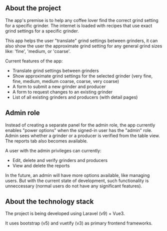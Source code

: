 ## About the project

The app's premise is to help any coffee lover find the correct grind setting for a specific grinder. The internet is loaded with recipes that use exact grind settings for a specific grinder.

This app helps the user "translate" grind settings between grinders, it can also show the user the approximate grind setting for any general grind sizes like: 'fine', 'medium, or 'coarse'.

Current features of the app:

- Translate grind settings between grinders
- Show approximate grind settings for the selected grinder (very fine, fine, medium, medium coarse, coarse, very coarse)
- A form to submit a new grinder and producer
- A form to request changes to an existing grinder
- List of all existing grinders and producers (with detail pages)


## Admin role

Instead of creating a separate panel for the admin role, the app currently enables "power options" when the signed-in user has the "admin" role. Admin sees whether a grinder or a producer is verified from the table view. The reports tab also becomes available.

A user with the admin privileges can currently:

- Edit, delete and verify grinders and producers
- View and delete the reports

In the future, an admin will have more options available, like managing users. But with the current state of development, such functionality is unneccessary (normal users do not have any significant features).


## About the technology stack

The project is being developed using Laravel (v9) + Vue3. 

It uses bootstrap (v5) and vuetify (v3) as primary frontend frameworks.

